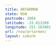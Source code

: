 ```yaml
---
title: ARTARMON
state: NSW
postcode: 2064
latitude: -33.813209
longitude: 151.183801
url: /nsw/artarmon/
layout: suburb
---
```

